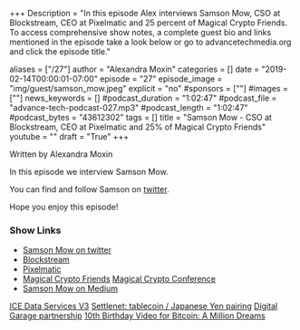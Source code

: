 +++
Description = "In this episode Alex interviews Samson Mow, CSO at Blockstream, CEO at Pixelmatic and 25 percent of Magical Crypto Friends. To access comprehensive show notes, a complete guest bio and links mentioned in the episode take a look below or go to advancetechmedia.org and click the episode title."

aliases = ["/27"]
author = "Alexandra Moxin"
categories = []
date = "2019-02-14T00:00:01-07:00"
episode = "27"
episode_image = "img/guest/samson_mow.jpeg"
explicit = "no"
#sponsors = [""]
#images = [""]
news_keywords = []
#podcast_duration = "1:02:47"
#podcast_file = "advance-tech-podcast-027.mp3"
#podcast_length = "1:02:47"
#podcast_bytes = "43612302"
tags = []
title = "Samson Mow - CSO at Blockstream, CEO at Pixelmatic and 25% of Magical Crypto Friends"
youtube = ""
draft = "True"
+++

Written by Alexandra Moxin

In this episode we interview Samson Mow.

You can find and follow Samson on [twitter](https://twitter.com/Excellion).

Hope you enjoy this episode!

### Show Links

* [Samson Mow on twitter](https://twitter.com/Excellion)
* [Blockstream](https://blockstream.com/)
* [Pixelmatic](https://www.pixelmatic.com/)
* [Magical Crypto Friends](https://www.youtube.com/c/MagicalCryptoFriends)
[Magical Crypto Conference]()
* [Samson Mow on Medium](https://medium.com/@Excellion)

[ICE Data Services V3]()
[Settlenet: tablecoin / Japanese Yen pairing]()
[Digital Garage partnership]()
[10th Birthday Video for Bitcoin: A Million Dreams]()
    
